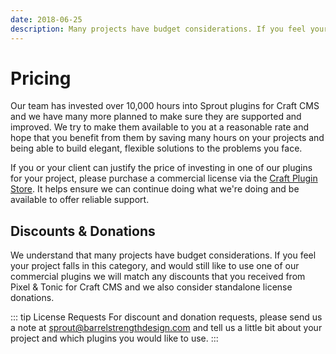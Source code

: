 ```yaml
---
date: 2018-06-25
description: Many projects have budget considerations. If you feel your project falls in this category, and would still like to use one of our commercial plugins we will match any discounts that you received from Pixel & Tonic for Craft CMS and we also consider standalone license donations.
---
```


# Pricing

Our team has invested over 10,000 hours into Sprout plugins for Craft CMS and we have many more planned to make sure they are supported and improved. We try to make them available to you at a reasonable rate and hope that you benefit from them by saving many hours on your projects and being able to build elegant, flexible solutions to the problems you face.

If you or your client can justify the price of investing in one of our plugins for your project, please purchase a commercial license via the [Craft Plugin Store](https://plugins.craftcms.com/developer/169). It helps ensure we can continue doing what we're doing and be available to offer reliable support.

## Discounts & Donations

We understand that many projects have budget considerations. If you feel your project falls in this category, and would still like to use one of our commercial plugins we will match any discounts that you received from Pixel & Tonic for Craft CMS and we also consider standalone license donations.

::: tip License Requests
For discount and donation requests, please send us a note at [sprout@barrelstrengthdesign.com](mailto:sprout@barrelstrengthdesign.com?subject=Discount%20or%20Donation%20Request) and tell us a little bit about your project and which plugins you would like to use.
:::
